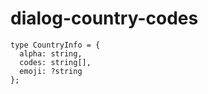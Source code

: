 # dialog-country-codes

```
type CountryInfo = {
  alpha: string,
  codes: string[],
  emoji: ?string
};
```
